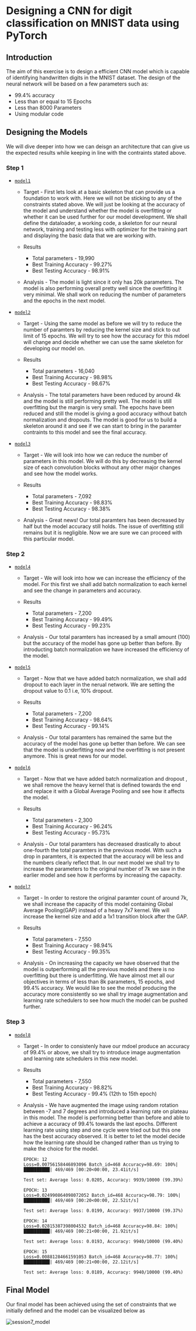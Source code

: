 # Designing a CNN for digit classification on MNIST data using PyTorch
## Introduction
The aim of this exercise is to design a efficient CNN model which is capable of identifying handwritten digits in the MNIST dataset. The design of the neural network will be based on a few parameters such as:
- 99.4% accuracy
- Less than or equal to 15 Epochs
- Less than 8000 Parameters
- Using modular code 

## Designing the Models
We will dive deeper into how we can deisgn an architecture that can give us the expected results while keeping in line with the contraints stated above. 
### Step 1
-  [`model1`](https://github.com/mkthoma/era_v1/blob/main/Session%207/Notebooks/Model1_Session7.ipynb)

    - Target - First lets look at a basic skeleton that can provide us a foundation to work with. Here we will not be sticking to any of the constraints stated above. We will just be looking at the accuracy of the model and understand whether the model is overfitting or whether it can be used further for our model development. We shall define the dataloader, a working code, a skeleton for our neural network, training and testing less with optimizer for the training part and displaying the basic data that we are working with. 
   - Results 
       
        - Total parameters - 19,990
        - Best Training Accuracy - 99.27%
        - Best Testing Accuracy - 98.91% 
    - Analysis - The model is light since it only has 20k parameters. The model is also performing overall pretty well since the overfitting it very minimal. We shall work on reducing the number of parameters and the epochs in the next model.

- [`model2`](https://github.com/mkthoma/era_v1/blob/main/Session%207/Notebooks/Model2_Session7.ipynb)

  - Target - Using the same model as before we will try to reduce the number of paramters by reducing the kernel size and stick to out limit of 15 epochs. We will try to see how the accuracy for this mdoel will change and decide whether we can use the same skeleton for developing our model on. 
  - Results
    
      - Total parameters - 16,040
      - Best Training Accuracy - 98.98%
      - Best Testing Accuracy - 98.67% 
  - Analysis -  The total parameters have been reduced by around 4k and the model is still performing pretty well. The model is still overfitting but the margin is very small. The epochs have been reduced and still the model is giving a good accuracy without batch normalization and dropouts. The model is good for us to build a skeleton around it and see if we can start to bring in the paramter contraints to this model and see the final accuracy.

- [`model3`](https://github.com/mkthoma/era_v1/blob/main/Session%207/Notebooks/Model3_Session7.ipynb)
  
  - Target - We will look into how we can reduce the number of parameters in this model. We will do this by decreasing the kernel size of each convolution blocks without any other major changes and see how the model works.
  - Results
    
      - Total parameters - 7,092
      - Best Training Accuracy - 98.83%
      - Best Testing Accuracy - 98.38% 
  - Analysis -  Great news! Our total paramters has been decreased by half but the model accuracy still holds. The issue of overfitting still remains but it is negligible. Now we are sure we can proceed with this particular model. 

### Step 2
- [`model4`](https://github.com/mkthoma/era_v1/blob/main/Session%207/Notebooks/Model4_Session7.ipynb) 
  - Target - We will look into how we can increase the efficiency of the model. For this first we shall add batch normalization to each kernel and see the change in parameters and accuracy.
  - Results
    
      - Total parameters - 7,200
      - Best Training Accuracy - 99.49%
      - Best Testing Accuracy - 99.23% 
  - Analysis -  Our total paramters has increased by a small amount (100) but the accuracy of the model has gone up better than before. By introducting batch normalization we have increased the efficiency of the model.
- [`model5`](https://github.com/mkthoma/era_v1/blob/main/Session%207/Notebooks/Model5_Session7.ipynb) 
  - Target - Now that we have added batch normalization, we shall add dropout to each layer in the nerual network. We are setting the dropout value to 0.1 i.e, 10% dropout. 
  - Results
    
      - Total parameters - 7,200
      - Best Training Accuracy - 98.64%
      - Best Testing Accuracy - 99.14% 
  - Analysis -  Our total paramters has remained the same but the accuracy of the model has gone up better than before. We can see that the model is underfitting now and the overfitting is not present anymore. This is great news for our model.
- [`model6`](https://github.com/mkthoma/era_v1/blob/main/Session%207/Notebooks/Model6_Session7.ipynb) 
  - Target - Now that we have added batch normalization and dropout , we shall remove the heavy kernel that is defined towards the end and replace it with a Global Average Pooling and see how it affects the model. 
  - Results
    
      - Total parameters - 2,300
      - Best Training Accuracy - 96.24%
      - Best Testing Accuracy - 95.73% 
  - Analysis -  Our total paramters has decreased drastically to about one-fourth the total paramters in the previous model. With such a drop in paramters, it is expected that the accuracy will be less and the numbers clearly reflect that. In our next model we shall try to increase the parameters to the original number of 7k we saw in the earlier model and see how it performs by increasing the capacity.
- [`model7`](https://github.com/mkthoma/era_v1/blob/main/Session%207/Notebooks/Model7_Session7.ipynb) 
  - Target - In order to restore the original paramter count of around 7k, we shall increase the capacity of this model containing Global Average Pooling(GAP) instead of a heavy 7x7 kernel. We will increase the kernel size and add a 1x1 transition block after the GAP.
  - Results
    
      - Total parameters - 7,550
      - Best Training Accuracy - 98.94%
      - Best Testing Accuracy - 99.35%
  - Analysis -  On increasing the capacity we have observed that the model is outperforming all the previous models and there is no overfitting but there is underfitting. We have almost met all our objectives in terms of less than 8k parameters, 15 epochs, and 99.4% accuracy. We would like to see the model producing the accuracy more consistently so we shall try image augmentation and learning rate schedulers to see how much the model can be pushed further.
### Step 3
- [`model8`](https://github.com/mkthoma/era_v1/blob/main/Session%207/final_model.ipynb) 
  - Target - In order to consistenly have our mdoel produce an accuracy of 99.4% or above, we shall try to introduce image augmentation and learning rate schedulers in this new model.
  - Results
    
      - Total parameters - 7,550
      - Best Training Accuracy - 98.82%
      - Best Testing Accuracy - 99.4% (12th to 15th epoch)
  - Analysis -  We have augmented the image using random rotation between -7 and 7 degrees and introduced a learning rate on plateau in this model. The model is performing better than before and able to achieve a accuracy of 99.4% towards the last epochs. Different learning rate using step and one cycle were tried out but this one has the best accuracy observed. It is better to let the model decide how the learning rate should be changed rather than us trying to make the choice for the model. 
    ```
    EPOCH: 12
    Loss=0.00756158446893096 Batch_id=468 Accuracy=98.69: 100%|██████████| 469/469 [00:20<00:00, 23.41it/s]

    Test set: Average loss: 0.0205, Accuracy: 9939/10000 (99.39%)

    EPOCH: 13
    Loss=0.024990864098072052 Batch_id=468 Accuracy=98.79: 100%|██████████| 469/469 [00:20<00:00, 22.52it/s]

    Test set: Average loss: 0.0199, Accuracy: 9937/10000 (99.37%)

    EPOCH: 14
    Loss=0.02815387398004532 Batch_id=468 Accuracy=98.84: 100%|██████████| 469/469 [00:21<00:00, 21.92it/s]

    Test set: Average loss: 0.0193, Accuracy: 9940/10000 (99.40%)

    EPOCH: 15
    Loss=0.00881284661591053 Batch_id=468 Accuracy=98.77: 100%|██████████| 469/469 [00:21<00:00, 22.12it/s]

    Test set: Average loss: 0.0189, Accuracy: 9940/10000 (99.40%)
    ```

## Final Model
Our final model has been achieved using the set of constraints that we initially defined and the model can be visualized below as 

![session7_model](https://github.com/mkthoma/era_v1/assets/135134412/f6d5eb0f-993e-4624-842d-4563cd9d8370)

